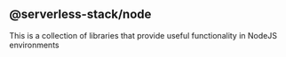 ## @serverless-stack/node

This is a collection of libraries that provide useful functionality in NodeJS environments


